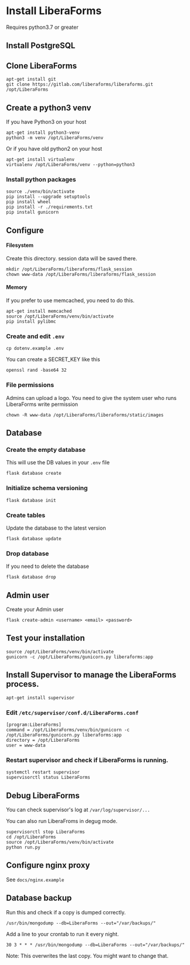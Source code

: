 
# Install LiberaForms

Requires python3.7 or greater

## Install PostgreSQL




## Clone LiberaForms


```
apt-get install git
git clone https://gitlab.com/liberaforms/liberaforms.git /opt/LiberaForms
```

## Create a python3 venv

If you have Python3 on your host
```
apt-get install python3-venv
python3 -m venv /opt/LiberaForms/venv
```
Or if you have old python2 on your host
```
apt-get install virtualenv
virtualenv /opt/LiberaForms/venv --python=python3
```

### Install python packages
```
source ./venv/bin/activate
pip install --upgrade setuptools
pip install wheel
pip install -r ./requirements.txt
pip install gunicorn
```

## Configure

#### Filesystem
Create this directory. session data will be saved there.
```
mkdir /opt/LiberaForms/liberaforms/flask_session
chown www-data /opt/LiberaForms/liberaforms/flask_session
```

#### Memory
If you prefer to use memcached, you need to do this.
```
apt-get install memcached
source /opt/LiberaForms/venv/bin/activate
pip install pylibmc
```

### Create and edit `.env`
```
cp dotenv.example .env
```

You can create a SECRET_KEY like this
```
openssl rand -base64 32
```

### File permissions


Admins can upload a logo. You need to give the system user who runs LiberaForms write permission
```
chown -R www-data /opt/LiberaForms/liberaforms/static/images
```

## Database
### Create the empty database

This will use the DB values in your `.env` file
```
flask database create
```

### Initialize schema versioning

```
flask database init
```

### Create tables

Update the database to the latest version

```
flask database update
```

### Drop database

If you need to delete the database

```
flask database drop
```


## Admin user

Create your Admin user

```
flask create-admin <username> <email> <password>
```

## Test your installation
```
source /opt/LiberaForms/venv/bin/activate
gunicorn -c /opt/LiberaForms/gunicorn.py liberaforms:app
```

## Install Supervisor to manage the LiberaForms process.
```
apt-get install supervisor
```

### Edit `/etc/supervisor/conf.d/LiberaForms.conf`
```
[program:LiberaForms]
command = /opt/LiberaForms/venv/bin/gunicorn -c /opt/LiberaForms/gunicorn.py liberaforms:app
directory = /opt/LiberaForms
user = www-data
```

### Restart supervisor and check if LiberaForms is running.
```
systemctl restart supervisor
supervisorctl status LiberaForms
```

## Debug LiberaForms
You can check supervisor's log at `/var/log/supervisor/...`

You can also run LiberaFroms in degug mode.
```
supervisorctl stop LiberaForms
cd /opt/LiberaForms
source /opt/LiberaForms/venv/bin/activate
python run.py
```

## Configure nginx proxy
See `docs/nginx.example`


## Database backup
Run this and check if a copy is dumped correctly.
```
/usr/bin/mongodump --db=LiberaForms --out="/var/backups/"
```

Add a line to your crontab to run it every night.
```
30 3 * * * /usr/bin/mongodump --db=LiberaForms --out="/var/backups/"
```
Note: This overwrites the last copy. You might want to change that.
